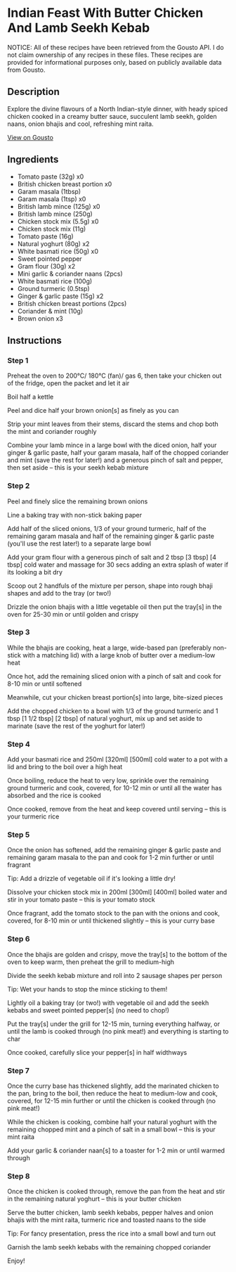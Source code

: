 # Indian Feast With Butter Chicken And Lamb Seekh Kebab

NOTICE: All of these recipes have been retrieved from the Gousto API. I do not claim ownership of any recipes in these files. These recipes are provided for informational purposes only, based on publicly available data from Gousto.

## Description

Explore the divine flavours of a North Indian-style dinner, with heady spiced chicken cooked in a creamy butter sauce, succulent lamb seekh, golden naans, onion bhajis and cool, refreshing mint raita. 

[View on Gousto](https://www.gousto.co.uk/recipes/cookbook/indian-feast-with-butter-chicken-and-lamb-seekh-kebab)

## Ingredients

- Tomato paste (32g) x0
- British chicken breast portion x0
- Garam masala (1tbsp)
- Garam masala (1tsp) x0
- British lamb mince (125g) x0
- British lamb mince (250g)
- Chicken stock mix (5.5g) x0
- Chicken stock mix (11g)
- Tomato paste (16g)
- Natural yoghurt (80g) x2
- White basmati rice (50g) x0
- Sweet pointed pepper
- Gram flour (30g) x2
- Mini garlic & coriander naans (2pcs)
- White basmati rice (100g)
- Ground turmeric (0.5tsp)
- Ginger & garlic paste (15g) x2
- British chicken breast portions (2pcs)
- Coriander & mint (10g)
- Brown onion x3

## Instructions


### Step 1

Preheat the oven to 200°C/ 180°C (fan)/ gas 6, then take your chicken out of the fridge, open the packet and let it air

Boil half a kettle

Peel and dice half your<span class="text-danger"> </span>brown onion[s] as finely as you can

Strip your mint leaves from their stems, discard the stems and chop both the mint and coriander roughly

Combine your lamb mince in a large bowl with the diced onion, half your ginger & garlic paste, half your garam masala, half of the chopped coriander and mint (save the rest for later!) and a generous pinch of salt and pepper, then set aside – this is your seekh kebab mixture


### Step 2

Peel and finely slice the remaining brown onions

Line a baking tray with non-stick baking paper

Add half of the sliced onions, 1/3 of your ground turmeric, half of the remaining garam masala and half<span class="text-danger"> </span>of the remaining ginger & garlic paste (you'll use the rest later!) to a separate large bowl

Add your gram flour with a generous pinch of salt and 2 tbsp <span class="text-purple">[3 tbsp]</span><span class="text-danger"> [4 tbsp]</span> cold water and massage for 30 secs adding an extra splash of water if its looking a bit dry

Scoop out 2 handfuls of the mixture per person, shape into rough bhaji shapes and add to the tray (or two!)

Drizzle the onion bhajis with a little vegetable oil then put the tray[s] in the oven for 25-30 min or until golden and crispy


### Step 3

While the bhajis are cooking, heat a large, wide-based pan (preferably non-stick with a matching lid) with a large knob of butter over a medium-low heat

Once hot, add the remaining sliced onion with a pinch of salt and cook for 8-10 min or until softened

Meanwhile, cut your chicken breast portion[s] into large, bite-sized pieces

Add the chopped chicken to a bowl with 1/3 of the ground<span class="text-danger"> </span>turmeric and 1 tbsp <span class="text-purple">[1 1/2 tbsp]</span> <span class="text-danger">[2 tbsp]</span> of natural yoghurt, mix up and set aside to marinate (save the rest of the yoghurt for later!)


### Step 4

Add your basmati rice and 250ml <span class="text-purple">[320ml]</span><span class="text-danger"> [500ml]</span> cold water to a pot with a lid and bring to the boil over a high heat

Once boiling, reduce the heat to very low, sprinkle over the remaining ground turmeric and cook, covered, for 10-12 min or until all the water has absorbed and the rice is cooked

Once cooked, remove from the heat and keep covered until serving – this is your turmeric rice


### Step 5

Once the onion has softened, add the remaining ginger & garlic paste and remaining garam masala to the pan and cook for 1-2 min further or until fragrant

Tip: Add a drizzle of vegetable oil if it's looking a little dry!

Dissolve your chicken stock mix in 200ml <span class="text-purple">[300ml]</span> <span class="text-danger">[400ml]</span> boiled water and stir in your tomato paste – this is your tomato stock

Once fragrant, add the tomato stock to the pan with the onions and cook, covered, for 8-10 min or until thickened slightly – this is your curry base


### Step 6

Once the bhajis are golden and crispy, move the tray[s] to the bottom of the oven to keep warm, then preheat the grill to medium-high

Divide the seekh kebab mixture  and roll into 2 sausage shapes per person

Tip: Wet your hands to stop the mince sticking to them!

Lightly oil a baking tray (or two!) with vegetable oil and add the seekh kebabs and sweet pointed pepper[s] (no need to chop!)

Put the tray[s] under the grill for 12-15 min, turning everything halfway, or until the lamb is cooked through (no pink meat!) and everything is starting to char

Once cooked, carefully slice your pepper[s] in half widthways


### Step 7

Once the curry base has thickened slightly, add the marinated chicken to the pan, bring to the boil, then reduce the heat to medium-low and cook, covered, for 12-15 min further or until the chicken is cooked through (no pink meat!)

While the chicken is cooking, combine half<span class="text-danger"> </span>your natural yoghurt with the remaining chopped mint and a pinch of salt in a small bowl – this is your mint raita

Add your garlic & coriander naan[s] to a toaster for 1-2 min or until warmed through

### Step 8

Once the chicken is cooked through, remove the pan from the heat and stir in the remaining natural yoghurt – this is your butter chicken

Serve the butter chicken, lamb seekh kebabs, pepper halves and onion bhajis with the mint raita, turmeric rice and toasted naans to the side

Tip: For fancy presentation, press the rice into a small bowl and turn out

Garnish the lamb seekh kebabs with the remaining chopped coriander

Enjoy!

